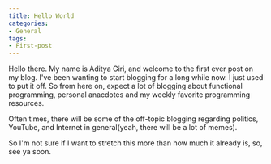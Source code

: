 ```yaml
---
title: Hello World
categories:
- General
tags:
- First-post
---
```

Hello there. My name is Aditya Giri, and welcome to the first ever post on my blog. I've been wanting to start blogging for a long while now. I just used to put it off. So from here on, expect a lot of blogging about functional programming, personal anacdotes and my weekly favorite programming resources.

<!-- more -->

Often times, there will be some of the off-topic blogging regarding politics, YouTube, and Internet in general(yeah, there will be a lot of memes).

So I'm not sure if I want to stretch this more than how much it already is, so, see ya soon.